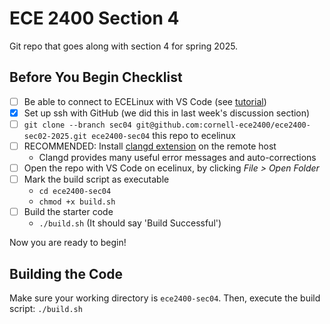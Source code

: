 
ECE 2400 Section 4
==========================================================================

Git repo that goes along with section 4 for spring 2025.


## Before You Begin Checklist

- [ ] Be able to connect to ECELinux with VS Code (see [tutorial](https://cornell-ece-docs.github.io/ece-tutorials/tut0-ecelinux/#3-remote-access-via-vs-code))
- [x] Set up ssh with GitHub (we did this in last week's discussion section)
- [ ] `git clone --branch sec04 git@github.com:cornell-ece2400/ece2400-sec02-2025.git ece2400-sec04` this repo to ecelinux
- [ ] RECOMMENDED: Install [clangd extension](https://marketplace.visualstudio.com/items?itemName=llvm-vs-code-extensions.vscode-clangd) on the remote host
  - Clangd provides many useful error messages and auto-corrections
- [ ] Open the repo with VS Code on ecelinux, by clicking *File > Open Folder* 
- [ ] Mark the build script as executable
  - `cd ece2400-sec04`
  - `chmod +x build.sh`
- [ ] Build the starter code
  - `./build.sh` (It should say 'Build Successful')

Now you are ready to begin!

## Building the Code

Make sure your working directory is `ece2400-sec04`. Then, execute the build script: `./build.sh`
